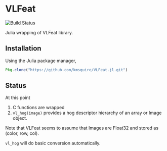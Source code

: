 # VLFeat

[![Build Status](https://travis-ci.org/kmsquire/VLFeat.jl.svg?branch=master)](https://travis-ci.org/kmsquire/VLFeat.jl)

Julia wrapping of VLFeat library.

## Installation
Using the Julia package manager,
```julia
Pkg.clone("https://github.com/kmsquire/VLFeat.jl.git")
``` 


## Status
At this point

1. C functions are wrapped
2. `vl_hog(image)` provides a hog descriptor hierarchy of an array or Image object.

Note that VLFeat seems to assume that Images are Float32 and stored as (color, row, col).

`vl_hog` will do basic conversion automatically.
